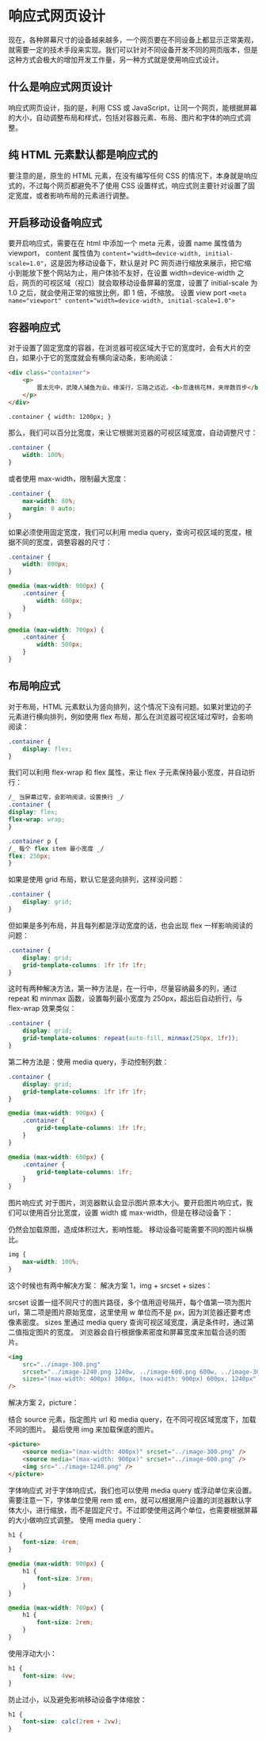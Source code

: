 # 响应式网页设计

现在，各种屏幕尺寸的设备越来越多，一个网页要在不同设备上都显示正常美观，就需要一定的技术手段来实现。我们可以针对不同设备开发不同的网页版本，但是这种方式会极大的增加开发工作量，另一种方式就是使用响应式设计。

## 什么是响应式网页设计

响应式网页设计，指的是，利用 CSS 或 JavaScript，让同一个网页，能根据屏幕的大小，自动调整布局和样式，包括对容器元素、布局、图片和字体的响应式调整。

## 纯 HTML 元素默认都是响应式的

要注意的是，原生的 HTML 元素，在没有编写任何 CSS 的情况下，本身就是响应式的，不过每个网页都避免不了使用 CSS 设置样式，响应式则主要针对设置了固定宽度，或者影响布局的元素进行调整。

## 开启移动设备响应式

要开启响应式，需要在在 html 中添加一个 meta 元素，设置 name 属性值为 viewport， content 属性值为 `content="width=device-width, initial-scale=1.0"`，这是因为移动设备下，默认是对 PC 网页进行缩放来展示，把它缩小到能放下整个网站为止，用户体验不友好，在设置 width=device-width 之后，网页的可视区域（视口）就会取移动设备屏幕的宽度，设置了 initial-scale 为 1.0 之后，就会使用正常的缩放比例，即 1 倍，不缩放。 设置 view port `<meta name="viewport" content="width=device-width, initial-scale=1.0">`

## 容器响应式

对于设置了固定宽度的容器，在浏览器可视区域大于它的宽度时，会有大片的空白，如果小于它的宽度就会有横向滚动条，影响阅读：

```html
<div class="container">
	<p>
		晋太元中，武陵人捕鱼为业。缘溪行，忘路之远近。<b>忽逢桃花林，夹岸数百步</b>，中无杂树，芳草鲜美，落英缤纷。渔人甚异之，复前行，欲穷其林。林尽水源，便得一山，山有小口，仿佛若有光。便舍船，从口入。初极狭，才通人。复行数十步，豁然开朗。土地平旷，屋舍俨然，有良田、美池、桑竹之属。阡陌交通，鸡犬相闻。其中往来种作，男女衣着，悉如外人。黄发垂髫，并怡然自乐。见渔人，乃大惊，<del>问所从来。具答之</del>。便要还家，设酒杀鸡作食。<em>村中闻有此人，咸来问讯</em>。自云先世避秦时乱，率妻子邑人来此绝境，不复出焉，遂与外人间隔。问今是何世，乃不知有汉，无论魏晋。此人一一为具言所闻，皆叹惋。余人各复延至其家，皆出酒食。停数日，辞去。此中人语云：“不足为外人道也。”既出，得其船，便扶向路，处处志之。及郡下，诣太守，说如此。太守即遣人随其往，寻向所志，遂迷，不复得路。南阳刘子骥，高尚士也，闻之，<strong>欣然规往</strong>。未果，寻病终，后遂无问津者。
	</p>
</div>

.container { width: 1200px; }
```

那么，我们可以百分比宽度，来让它根据浏览器的可视区域宽度，自动调整尺寸：

```css
.container {
	width: 100%;
}
```

或者使用 max-width，限制最大宽度：

```css
.container {
	max-width: 80%;
	margin: 0 auto;
}
```

如果必须使用固定宽度，我们可以利用 media query，查询可视区域的宽度，根据不同的宽度，调整容器的尺寸：

```css
.container {
	width: 800px;
}

@media (max-width: 900px) {
	.container {
		width: 600px;
	}
}

@media (max-width: 700px) {
	.container {
		width: 500px;
	}
}
```

## 布局响应式

对于布局，HTML 元素默认为竖向排列，这个情况下没有问题。如果对里边的子元素进行横向排列，例如使用 flex 布局，那么在浏览器可视区域过窄时，会影响阅读：

```css
.container {
	display: flex;
}
```

我们可以利用 flex-wrap 和 flex 属性，来让 flex 子元素保持最小宽度，并自动折行：

```css
/_ 当屏幕过窄，会影响阅读，设置换行 _/
.container {
display: flex;
flex-wrap: wrap;
}

.container p {
/_ 每个 flex item 最小宽度 _/
flex: 250px;
}
```

如果是使用 grid 布局，默认它是竖向排列，这样没问题：

```css
.container {
	display: grid;
}
```

但如果是多列布局，并且每列都是浮动宽度的话，也会出现 flex 一样影响阅读的问题：

```css
.container {
	display: grid;
	grid-template-columns: 1fr 1fr 1fr;
}
```

这时有两种解决方法，第一种方法是，在一行中，尽量容纳最多的列，通过 repeat 和 minmax 函数，设置每列最小宽度为 250px，超出后自动折行，与 flex-wrap 效果类似：

```css
.container {
	display: grid;
	grid-template-columns: repeat(auto-fill, minmax(250px, 1fr));
}
```

第二种方法是：使用 media query，手动控制列数：

```css
.container {
	display: grid;
	grid-template-columns: 1fr 1fr 1fr;
}

@media (max-width: 900px) {
	.container {
		grid-template-columns: 1fr 1fr;
	}
}

@media (max-width: 600px) {
	.container {
		grid-template-columns: 1fr;
	}
}
```

图片响应式
对于图片，浏览器默认会显示图片原本大小。要开启图片响应式，我们可以使用百分比宽度，设置 width 或 max-width，但是在移动设备下：

仍然会加载原图，造成体积过大，影响性能。
移动设备可能需要不同的图片纵横比。

```css
img {
	max-width: 100%;
}
```

这个时候也有两中解决方案： 解决方案 1，img + srcset + sizes：

srcset 设置一组不同尺寸的图片路径，多个值用逗号隔开，每个值第一项为图片 url，第二项是图片原始宽度，这里使用 w 单位而不是 px，因为浏览器还要考虑像素密度。
sizes 里通过 media query 查询可视区域宽度，满足条件时，通过第二值指定图片的宽度。
浏览器会自行根据像素密度和屏幕宽度来加载合适的图片。

```html
<img
	src="../image-300.png"
	srcset="../image-1240.png 1240w, ../image-600.png 600w, ../image-300.png 300w"
	sizes="(max-width: 400px) 300px, (max-width: 900px) 600px, 1240px"
/>
```

解决方案 2，picture：

结合 source 元素，指定图片 url 和 media query，在不同可视区域宽度下，加载不同的图片。
最后使用 img 来加载保底的图片。

```html
<picture>
	<source media="(max-width: 400px)" srcset="../image-300.png" />
	<source media="(max-width: 900px)" srcset="../image-600.png" />
	<img src="../image-1240.png" />
</picture>
```

字体响应式
对于字体响应式，我们也可以使用 media query 或浮动单位来设置。需要注意一下，字体单位使用 rem 或 em，就可以根据用户设置的浏览器默认字体大小，进行缩放，而不是固定尺寸。不过即使使用这两个单位，也需要根据屏幕的大小做响应式调整。 使用 media query：

```css
h1 {
	font-size: 4rem;
}

@media (max-width: 900px) {
	h1 {
		font-size: 3rem;
	}
}

@media (max-width: 700px) {
	h1 {
		font-size: 2rem;
	}
}
```

使用浮动大小：

```css
h1 {
	font-size: 4vw;
}
```

防止过小，以及避免影响移动设备字体缩放：

```css
h1 {
	font-size: calc(2rem + 2vw);
}
```
